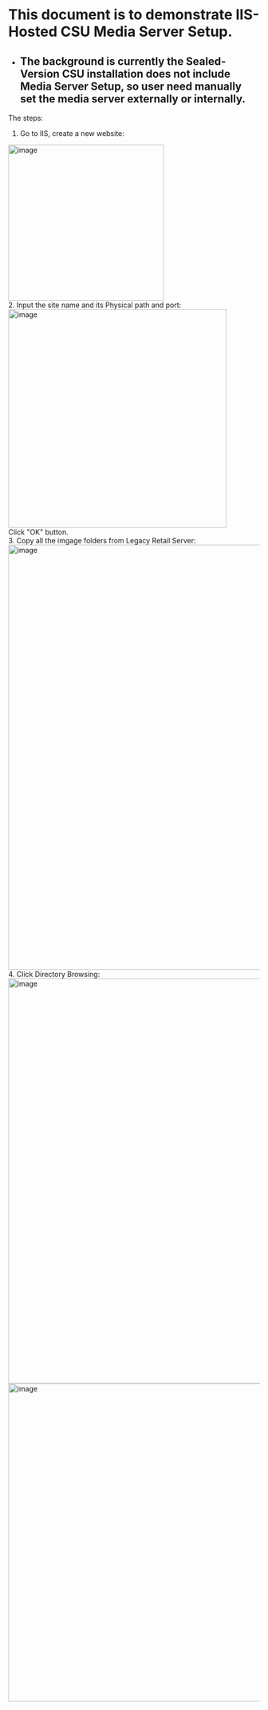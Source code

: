 # This document is to demonstrate IIS-Hosted CSU Media Server Setup.

- ## The background is currently the Sealed-Version CSU installation does not include Media Server Setup, so user need manually set the media server externally or internally.

The steps:
1. Go to IIS, create a new website:<br/>
<img width="312" alt="image" src="https://github.com/zhangguanghuib/NewCommerceSDK/assets/14832260/60915e40-b876-47bd-bd4c-b292742aa8ed">
<br/>
2.  Input the site name and its Physical path and port:<br/>
   <img width="437" alt="image" src="https://github.com/zhangguanghuib/NewCommerceSDK/assets/14832260/29de661e-beed-4c8c-a208-39a67e546d8b">
   <br/>
   Click "OK" button.<br/>
3. Copy all the imgage folders from Legacy Retail Server:<br/>
   <img width="850" alt="image" src="https://github.com/zhangguanghuib/NewCommerceSDK/assets/14832260/6d26f970-bc39-4cdd-b922-67be0514349b">
4. Click Directory Browsing:<br/>
  <img width="810" alt="image" src="https://github.com/zhangguanghuib/NewCommerceSDK/assets/14832260/67345982-a3af-4b19-8c87-bbd1e6014d85"><br/>
  <img width="636" alt="image" src="https://github.com/zhangguanghuib/NewCommerceSDK/assets/14832260/95479968-bed2-45e8-abe2-4d82e0743d7f"><br/>










        




    
    














